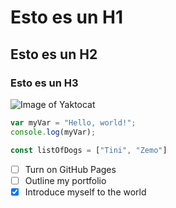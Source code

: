 # Esto es un H1

## Esto es un H2

### Esto es un H3

![Image of Yaktocat](https://octodex.github.com/images/yaktocat.png)




``` javascript
var myVar = "Hello, world!";
console.log(myVar);

const listOfDogs = ["Tini", "Zemo"]
```

- [ ] Turn on GitHub Pages
- [ ] Outline my portfolio
- [x] Introduce myself to the world

